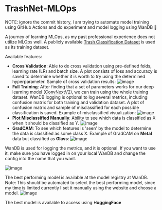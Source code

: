 # TrashNet-MLOps

NOTE: ignore the commit history, I am trying to automate model training using GitHub Actions and do experiment and model logging using WanDB 🗿

A journey of learning MLOps, as my past professional experience does not utilize MLOps well.
A publicly available [Trash Classification Dataset](https://huggingface.co/datasets/garythung/trashnet) is used as its training dataset.

Available features:
- **Cross Validation**: Able to do cross validation using pre-defined folds, learning rate (LR) and batch size. A plot consists of loss and accuracy is saved to determine whether it is worth to try using the determined hyperparameter. Sample of cross validation results:
![image](https://github.com/user-attachments/assets/55de4975-25a3-48d7-9f65-914f5ca710b1)
- **Full Training**: After finding that a set of parameters works for our deep learning model ([ConvNextV2](https://huggingface.co/timm/convnextv2_atto.fcmae)), we can train using the whole training dataset. WanDB logging is optional to log several metrics, including confusion matrix for both training and validation dataset. A plot of confusion matrix and sample of misclassified for each possible classification is saved. Example of misclassified visualization:
![image](https://github.com/user-attachments/assets/e4ad2dc5-b2c7-4190-acd5-713be93f917f)
- **Plot Misclassified Manually**: Ability to see which data is classified as X when it should be classified as Y.
![image](https://github.com/user-attachments/assets/c79377e0-de13-4d48-9698-f5965b312057)
- **GradCAM**: To see which features is 'seen' by the model to determine the data is classified as some class X. Example of GradCAM on **Metal** data but classified as **Glass**:
![image](https://github.com/user-attachments/assets/f5f4788f-a57e-48b6-97aa-8c073c8be288)

WanDB is used for logging the metrics, and it is optional. If you want to use it, make sure you have logged in on your local WanDB and change the config into the name that you want. 

![image](https://github.com/user-attachments/assets/95d901b9-4a0b-4c39-946e-900c45374123)

The best performing model is available at the model registry at WanDB. Note: This should be automated to select the best performing model, since my time is limited currently I set it manually using the website and choose a model.
![image](https://github.com/user-attachments/assets/feea3ed3-a449-463f-a555-7e8388987445)

The best model is available to access using **HuggingFace**
